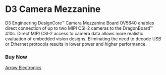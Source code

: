<!--
---
name: D3 Camera Mezzanine
class: board
type: Mezzanine
description: Enables direct connection of up to two MIPI CSI-2 cameras to the DragonBoard™ 410c
url: https://www.96boards.org/product/d3camera/
github: https://github.com/96boards/documentation/tree/master/mezzanine/d3camera
buy: https://www.arrow.com/en/products/d3cameramezzov5640/d3-engineering
image: 'd3-camera-mezzanine.jpg'
pincount: 40
eeprom: no
power:
  '35':
  '37':
ground:
  '1':
  '2':
  '39':
  '40':
pin:
  '15':
    mode: i2c
  '17':
    mode: i2c
  '19':
    mode: i2c
  '21':
    mode: i2c

-->


# D3 Camera Mezzanine
D3 Engineering DesignCore™ Camera Mezzanine Board OV5640 enables direct connection of up to two MIPI CSI-2 cameras to the DragonBoard™ 410c. Direct MIPI CSI-2 access to camera data allows more realistic evaluation of embedded vision designs. Eliminating the need to decode USB or Ethernet protocols results in lower power and higher performance.

### Buy Now
[Arrow Electronics](https://www.arrow.com/en/products/d3cameramezzov5640/d3-engineering)